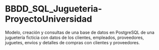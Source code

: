 # BBDD_SQL_Jugueteria-ProyectoUniversidad
Modelo, creación y consultas de una base de datos en PostgreSQL de una juguetería ficticia con datos de los clientes, empleados, proveedores, juguetes, envíos y detalles de compras con clientes y proveedores.
